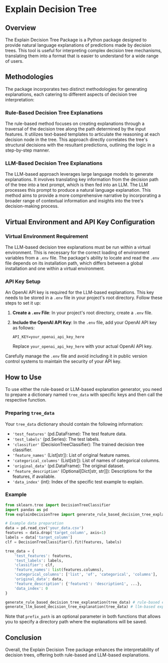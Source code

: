 # Explain Decision Tree

## Overview
The Explain Decision Tree Package is a Python package designed to provide natural language explanations of predictions made by decision trees. This tool is useful for interpreting complex decision tree mechanisms, translating them into a format that is easier to understand for a wide range of users.

## Methodologies
The package incorporates two distinct methodologies for generating explanations, each catering to different aspects of decision tree interpretation:

### Rule-Based Decision Tree Explanations
The rule-based method focuses on creating explanations through a traversal of the decision tree along the path determined by the input features. It utilizes text-based templates to articulate the reasoning at each decision node in the tree. This approach directly correlates the tree's structural decisions with the resultant predictions, outlining the logic in a step-by-step manner.

### LLM-Based Decision Tree Explanations
The LLM-based approach leverages large language models to generate explanations. It involves translating key information from the decision path of the tree into a text prompt, which is then fed into an LLM. The LLM processes this prompt to produce a natural language explanation. This method aims to provide a more comprehensive narrative by incorporating a broader range of contextual information and insights into the tree's decision-making process.

## Virtual Environment and API Key Configuration

### Virtual Environment Requirement
The LLM-based decision tree explanations must be run within a virtual environment. This is necessary for the correct loading of environment variables from a `.env` file. The package's ability to locate and read the `.env` file depends on its installation path, which differs between a global installation and one within a virtual environment.

### API Key Setup
An OpenAI API key is required for the LLM-based explanations. This key needs to be stored in a `.env` file in your project's root directory. Follow these steps to set it up:

1. **Create a `.env` File**: In your project's root directory, create a `.env` file.

2. **Include the OpenAI API Key**:
   In the `.env` file, add your OpenAI API key as follows:
   ```
   API_KEY=your_openai_api_key_here
   ```
   Replace `your_openai_api_key_here` with your actual OpenAI API key.

Carefully manage the `.env` file and avoid including it in public version control systems to maintain the security of your API key.

## How to Use
To use either the rule-based or LLM-based explanation generator, you need to prepare a dictionary named `tree_data` with specific keys and then call the respective function.

### Preparing `tree_data`
Your `tree_data` dictionary should contain the following information:

- `'test_features'` (pd.DataFrame): The test feature data.
- `'test_labels'` (pd.Series): The test labels.
- `'classifier'` (DecisionTreeClassifier): The trained decision tree classifier.
- `'feature_names'` (List[str]): List of original feature names.
- `'categorical_columns'` (List[str]): List of names of categorical columns.
- `'original_data'` (pd.DataFrame): The original dataset.
- `'feature_description'` (Optional[Dict[str, str]]): Descriptions for the features, if available.
- `'data_index'` (int): Index of the specific test example to explain.

### Example
```python
from sklearn.tree import DecisionTreeClassifier
import pandas as pd
from explainDecisionTree import generate_rule_based_decision_tree_explanation, generate_llm_based_decision_tree_explanation

# Example data preparation
data = pd.read_csv('your_data.csv')
features = data.drop('target_column', axis=1)
labels = data['target_column']
clf = DecisionTreeClassifier().fit(features, labels)

tree_data = {
    'test_features': features,
    'test_labels': labels,
    'classifier': clf,
    'feature_names': list(features.columns),
    'categorical_columns': ['list', 'of', 'categorical', 'columns'],
    'original_data': data,
    'feature_description': {'feature1': 'description1', ...},
    'data_index': 0
}

generate_rule_based_decision_tree_explanation(tree_data) # rule-based explanation
generate_llm_based_decision_tree_explanation(tree_data) # llm-based explanation

```

Note that `prefix_path` is an optional parameter in both functions that allows you to specify a directory path where the explanations will be saved.

## Conclusion

Overall, the Explain Decision Tree package enhances the interpretability of decision trees, offering both rule-based and LLM-based explanations.




